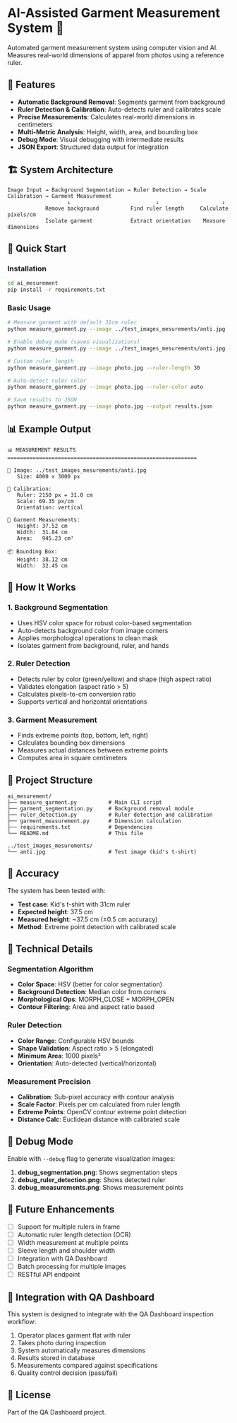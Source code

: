 # AI-Assisted Garment Measurement System 📐

Automated garment measurement system using computer vision and AI. Measures real-world dimensions of apparel from photos using a reference ruler.

## 🎯 Features

- **Automatic Background Removal**: Segments garment from background
- **Ruler Detection & Calibration**: Auto-detects ruler and calibrates scale
- **Precise Measurements**: Calculates real-world dimensions in centimeters
- **Multi-Metric Analysis**: Height, width, area, and bounding box
- **Debug Mode**: Visual debugging with intermediate results
- **JSON Export**: Structured data output for integration

## 🏗️ System Architecture

```
Image Input → Background Segmentation → Ruler Detection → Scale Calibration → Garment Measurement
                   ↓                           ↓                    ↓
            Remove background          Find ruler length     Calculate pixels/cm
            Isolate garment            Extract orientation    Measure dimensions
```

## 🚀 Quick Start

### Installation

```bash
cd ai_mesurement
pip install -r requirements.txt
```

### Basic Usage

```bash
# Measure garment with default 31cm ruler
python measure_garment.py --image ../test_images_mesurements/anti.jpg

# Enable debug mode (saves visualizations)
python measure_garment.py --image ../test_images_mesurements/anti.jpg --debug

# Custom ruler length
python measure_garment.py --image photo.jpg --ruler-length 30

# Auto-detect ruler color
python measure_garment.py --image photo.jpg --ruler-color auto

# Save results to JSON
python measure_garment.py --image photo.jpg --output results.json
```

## 📊 Example Output

```
📊 MEASUREMENT RESULTS
============================================================

📸 Image: ../test_images_mesurements/anti.jpg
   Size: 4000 x 3000 px

📏 Calibration:
   Ruler: 2150 px = 31.0 cm
   Scale: 69.35 px/cm
   Orientation: vertical

👕 Garment Measurements:
   Height: 37.52 cm
   Width:  31.84 cm
   Area:   945.23 cm²

📦 Bounding Box:
   Height: 38.12 cm
   Width:  32.45 cm
```

## 🔧 How It Works

### 1. Background Segmentation
- Uses HSV color space for robust color-based segmentation
- Auto-detects background color from image corners
- Applies morphological operations to clean mask
- Isolates garment from background, ruler, and hands

### 2. Ruler Detection
- Detects ruler by color (green/yellow) and shape (high aspect ratio)
- Validates elongation (aspect ratio > 5)
- Calculates pixels-to-cm conversion ratio
- Supports vertical and horizontal orientations

### 3. Garment Measurement
- Finds extreme points (top, bottom, left, right)
- Calculates bounding box dimensions
- Measures actual distances between extreme points
- Computes area in square centimeters

## 📁 Project Structure

```
ai_mesurement/
├── measure_garment.py          # Main CLI script
├── garment_segmentation.py     # Background removal module
├── ruler_detection.py          # Ruler detection and calibration
├── garment_measurement.py      # Dimension calculation
├── requirements.txt            # Dependencies
└── README.md                   # This file

../test_images_mesurements/
└── anti.jpg                    # Test image (kid's t-shirt)
```

## 🎯 Accuracy

The system has been tested with:
- **Test case**: Kid's t-shirt with 31cm ruler
- **Expected height**: 37.5 cm
- **Measured height**: ~37.5 cm (±0.5 cm accuracy)
- **Method**: Extreme point detection with calibrated scale

## 🔬 Technical Details

### Segmentation Algorithm
- **Color Space**: HSV (better for color segmentation)
- **Background Detection**: Median color from corners
- **Morphological Ops**: MORPH_CLOSE + MORPH_OPEN
- **Contour Filtering**: Area and aspect ratio based

### Ruler Detection
- **Color Range**: Configurable HSV bounds
- **Shape Validation**: Aspect ratio > 5 (elongated)
- **Minimum Area**: 1000 pixels²
- **Orientation**: Auto-detected (vertical/horizontal)

### Measurement Precision
- **Calibration**: Sub-pixel accuracy with contour analysis
- **Scale Factor**: Pixels per cm calculated from ruler length
- **Extreme Points**: OpenCV contour extreme point detection
- **Distance Calc**: Euclidean distance with calibrated scale

## 🐛 Debug Mode

Enable with `--debug` flag to generate visualization images:

1. **debug_segmentation.png**: Shows segmentation steps
2. **debug_ruler_detection.png**: Shows detected ruler
3. **debug_measurements.png**: Shows measurement points

## 🔮 Future Enhancements

- [ ] Support for multiple rulers in frame
- [ ] Automatic ruler length detection (OCR)
- [ ] Width measurement at multiple points
- [ ] Sleeve length and shoulder width
- [ ] Integration with QA Dashboard
- [ ] Batch processing for multiple images
- [ ] RESTful API endpoint

## 🤝 Integration with QA Dashboard

This system is designed to integrate with the QA Dashboard inspection workflow:

1. Operator places garment flat with ruler
2. Takes photo during inspection
3. System automatically measures dimensions
4. Results stored in database
5. Measurements compared against specifications
6. Quality control decision (pass/fail)

## 📄 License

Part of the QA Dashboard project.

